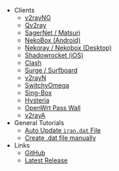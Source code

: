 -   Clients
    -   [v2rayNG](v2rayng.md)
    -   [Qv2ray](qv2ray.md)
    -   [SagerNet / Matsuri](sagernet-matsuri.md)
    -   [NekoBox (Android)](nekobox-android.md)
    -   [Nekoray / Nekobox (Desktop)](nekoray.md)
    -   [Shadowrocket (iOS)](shadowrocket-ios.md)
    -   [Clash](clash.md)
    -   [Surge / Surfboard](surge-surfboard.md)
    -   [v2rayN](v2rayn.md)
    -   [SwitchyOmega](switchyomega.md)
    -   [Sing-Box](singbox.md)
    -   [Hysteria](hysteria.md)
    -   [OpenWrt Pass Wall](openwrt.md)
    -   [v2rayA](v2raya.md)
-   General Tutorials
    -   [Auto Update `iran.dat` File](auto-update.md)
    -   [Create .dat file manually](manual-build.md)
-  Links
    -   [GitHub](https://github.com/bootmortis/iran-hosted-domains)
    -   [Latest Release](https://github.com/bootmortis/iran-hosted-domains/releases/latest)
